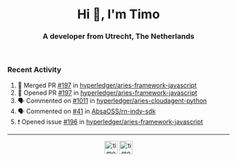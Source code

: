 <h1 align="center">Hi 👋, I'm Timo</h1>
<h3 align="center">A developer from Utrecht, The Netherlands</h3>
<br/>
<!-- https://github.com/rahuldkjain/github-profile-readme-generator --!>

<!--  <p align="left"><img src="https://github-readme-stats.vercel.app/api?username=timoglastra&show_icons=true&count_private=true&" alt="timoglastra" /></p> --!>

<!--
Github language stats
<p align="left"><img src="https://github-readme-stats.vercel.app/api/top-langs/?username=timoglastra&layout=compact" alt="timoglastra" /><p>
-->

<!-- Codestats language stats -->
<!-- <p align="left"><img src="https://codestats-readme.vercel.app/api/top-langs/?username=timoglastra&layout=compact&language_count=12" alt="timoglastra" /><p>    --!>
  
<h3>Recent Activity</h3>

<!--START_SECTION:activity-->
1. 🎉 Merged PR [#197](https://github.com/hyperledger/aries-framework-javascript/pull/197) in [hyperledger/aries-framework-javascript](https://github.com/hyperledger/aries-framework-javascript)
2. 💪 Opened PR [#197](https://github.com/hyperledger/aries-framework-javascript/pull/197) in [hyperledger/aries-framework-javascript](https://github.com/hyperledger/aries-framework-javascript)
3. 🗣 Commented on [#1011](https://github.com/hyperledger/aries-cloudagent-python/issues/1011) in [hyperledger/aries-cloudagent-python](https://github.com/hyperledger/aries-cloudagent-python)
4. 🗣 Commented on [#41](https://github.com/AbsaOSS/rn-indy-sdk/issues/41) in [AbsaOSS/rn-indy-sdk](https://github.com/AbsaOSS/rn-indy-sdk)
5. ❗️ Opened issue [#196](https://github.com/hyperledger/aries-framework-javascript/issues/196) in [hyperledger/aries-framework-javascript](https://github.com/hyperledger/aries-framework-javascript)
<!--END_SECTION:activity-->

---

<p align="center">
<a href="https://twitter.com/timoglastra" target="blank"><img align="center" src="https://cdn.jsdelivr.net/npm/simple-icons@3.0.1/icons/twitter.svg" alt="timoglastra" height="30" width="30" /></a>
<a href="https://linkedin.com/in/timoglastra" target="blank"><img align="center" src="https://cdn.jsdelivr.net/npm/simple-icons@3.0.1/icons/linkedin.svg" alt="timoglastra" height="30" width="30" /></a>
</p>



